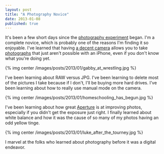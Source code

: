 ```yaml
---
layout: post
title: "A Photography Novice"
date: 2013-01-08
published: true
---
```


It's been a few short days since the [photography experiment](/blog/2013/01/02/a-study-of-photography/) began.  I'm a complete novice, which is probably one of the reasons I'm finding it so enjoyable.  I've learned that having [a decent camera](http://www.dpreview.com/previews/panasonic-lumix-dmc-lx7/4) allows you to take [photographs](http://500px.com/duff) that just aren't possible with an iPhone, even if you don't know what you're doing yet.

{% img center /images/posts/2013/01/gabby_at_wrestling.jpg %}

I've been learning about RAW versus JPG.  I've been learning to delete most of the pictures I take because if I don't, I'll be buying more hard drives.  I've been learning about how to really use manual mode on the camera.

{% img center /images/posts/2013/01/homeschooling_has_begun.jpg %}

I've been learning about how great [Aperture](http://www.apple.com/aperture/what-is.html) is at improving photos, especially if you didn't get the exposure just right.  I finally learned about white balance and how it was the cause of so many of my photos having an odd yellow tinge.

{% img center /images/posts/2013/01/luke_after_the_tourney.jpg %}

I marvel at the folks who learned about photography before it was a digital endeavor.
